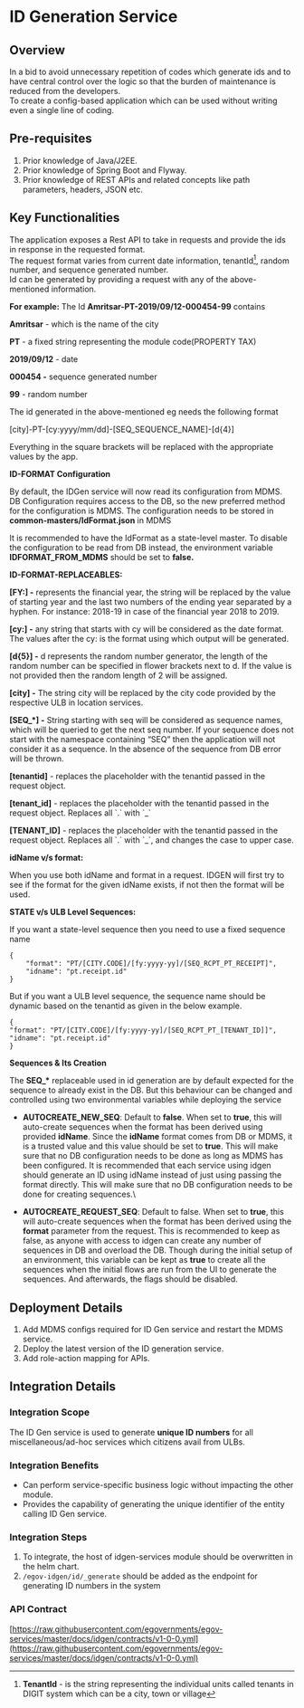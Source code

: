 # ID Generation Service

## Overview <a href="#overview" id="overview"></a>

In a bid to avoid unnecessary repetition of codes which generate ids and to have central control over the logic so that the burden of maintenance is reduced from the developers.\
To create a config-based application which can be used without writing even a single line of coding.

## Pre-requisites <a href="#pre-requisites" id="pre-requisites"></a>

1. Prior knowledge of Java/J2EE.
2. Prior knowledge of Spring Boot and Flyway.
3. Prior knowledge of REST APIs and related concepts like path parameters, headers, JSON etc.

## Key Functionalities <a href="#key-functionalities" id="key-functionalities"></a>

The application exposes a Rest API to take in requests and provide the ids in response in the requested format.\
The request format varies from current date information, tenantId[^1], random number, and sequence generated number.\
Id can be generated by providing a request with any of the above-mentioned information.

**For example:** The Id **Amritsar-PT-2019/09/12-000454-99** contains

**Amritsar** - which is the name of the city

**PT** - a fixed string representing the module code(PROPERTY TAX)

**2019/09/12** - date

**000454 -** sequence generated number

**99** - random number

The id generated in the above-mentioned eg needs the following format

\[city]-PT-\[cy:yyyy/mm/dd]-\[SEQ\_SEQUENCE\_NAME]-\[d{4}]

Everything in the square brackets will be replaced with the appropriate values by the app.

**ID-FORMAT Configuration**

By default, the IDGen service will now read its configuration from MDMS. DB Configuration requires access to the DB, so the new preferred method for the configuration is MDMS. The configuration needs to be stored in **common-masters/IdFormat.json** in MDMS

It is recommended to have the IdFormat as a state-level master. To disable the configuration to be read from DB instead, the environment variable **IDFORMAT\_FROM\_MDMS** should be set to **false.**

**ID-FORMAT-REPLACEABLES:**

**\[FY:] -** represents the financial year, the string will be replaced by the value of starting year and the last two numbers of the ending year separated by a hyphen. For instance: 2018-19 in case of the financial year 2018 to 2019.

**\[cy:] -** any string that starts with cy will be considered as the date format. The values after the cy: is the format using which output will be generated.

**\[d{5}] -** d represents the random number generator, the length of the random number can be specified in flower brackets next to d. If the value is not provided then the random length of 2 will be assigned.

**\[city] -** The string city will be replaced by the city code provided by the respective ULB in location services.

**\[SEQ\_\*] -** String starting with seq will be considered as sequence names, which will be queried to get the next seq number. If your sequence does not start with the namespace containing “SEQ” then the application will not consider it as a sequence. In the absence of the sequence from DB error will be thrown.

**\[tenantid]** - replaces the placeholder with the tenantid passed in the request object.

**\[tenant\_id]** - replaces the placeholder with the tenantid passed in the request object. Replaces all \`.\` with \`\_\`

**\[TENANT\_ID]** - replaces the placeholder with the tenantid passed in the request object. Replaces all \`.\` with \`\_\`, and changes the case to upper case.

**idName v/s format:**

When you use both idName and format in a request. IDGEN will first try to see if the format for the given idName exists, if not then the format will be used.

**STATE v/s ULB Level Sequences:**

If you want a state-level sequence then you need to use a fixed sequence name

```
{
    "format": "PT/[CITY.CODE]/[fy:yyyy-yy]/[SEQ_RCPT_PT_RECEIPT]",
    "idname": "pt.receipt.id"
}
```

But if you want a ULB level sequence, the sequence name should be dynamic based on the tenantid as given in the below example.

```
{
"format": "PT/[CITY.CODE]/[fy:yyyy-yy]/[SEQ_RCPT_PT_[TENANT_ID]]",
"idname": "pt.receipt.id"
}
```

**Sequences & Its Creation**

The **SEQ\_\*** replaceable used in id generation are by default expected for the sequence to already exist in the DB. But this behaviour can be changed and controlled using two environmental variables while deploying the service

* **AUTOCREATE\_NEW\_SEQ**: Default to **false**. When set to **true**, this will auto-create sequences when the format has been derived using provided **idName**. Since the **idName** format comes from DB or MDMS, it is a trusted value and this value should be set to **true**. This will make sure that no DB configuration needs to be done as long as MDMS has been configured. It is recommended that each service using idgen should generate an ID using idName instead of just using passing the format directly. This will make sure that no DB configuration needs to be done for creating sequences.\

* **AUTOCREATE\_REQUEST\_SEQ**: Default to false. When set to **true**, this will auto-create sequences when the format has been derived using the **format** parameter from the request. This is recommended to keep as false, as anyone with access to idgen can create any number of sequences in DB and overload the DB. Though during the initial setup of an environment, this variable can be kept as **true** to create all the sequences when the initial flows are run from the UI to generate the sequences. And afterwards, the flags should be disabled.

## Deployment Details <a href="#deployment-details" id="deployment-details"></a>

1. Add MDMS configs required for ID Gen service and restart the MDMS service.
2. Deploy the latest version of the ID generation service.
3. Add role-action mapping for APIs.

## Integration Details <a href="#integration" id="integration"></a>

### Integration Scope <a href="#integration-scope" id="integration-scope"></a>

The ID Gen service is used to generate **unique ID numbers** for all miscellaneous/ad-hoc services which citizens avail from ULBs.

### Integration Benefits <a href="#integration-benefits" id="integration-benefits"></a>

* Can perform service-specific business logic without impacting the other module.
* Provides the capability of generating the unique identifier of the entity calling ID Gen service.

### Integration Steps <a href="#steps-to-integration" id="steps-to-integration"></a>

1. To integrate, the host of idgen-services module should be overwritten in the helm chart.
2. `/egov-idgen/id/_generate` should be added as the endpoint for generating ID numbers in the system

### API Contract <a href="#api-contract" id="api-contract"></a>

[https://raw.githubusercontent.com/egovernments/egov-services/master/docs/idgen/contracts/v1-0-0.yml](https://raw.githubusercontent.com/egovernments/egov-services/master/docs/idgen/contracts/v1-0-0.yml)

[^1]: **TenantId** - is the string representing the individual units called tenants in DIGIT system which can be a city, town or village
